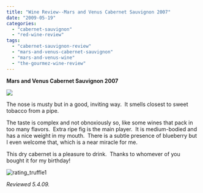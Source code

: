 ```yaml
---
title: "Wine Review--Mars and Venus Cabernet Sauvignon 2007"
date: "2009-05-19"
categories:
  - "cabernet-sauvignon"
  - "red-wine-review"
tags:
  - "cabernet-sauvignon-review"
  - "mars-and-venus-cabernet-sauvignon"
  - "mars-and-venus-wine"
  - "the-gourmez-wine-review"
---
```


**Mars and Venus Cabernet Sauvignon 2007**

**![](http://www.rebeccagomezfarrell.com/gourmez/photos/Picture051forblog.jpg)**

The nose is musty but in a good, inviting way.  It smells closest to sweet tobacco from a pipe.

The taste is complex and not obnoxiously so, like some wines that pack in too many flavors.  Extra ripe fig is the main player.  It is medium-bodied and has a nice weight in my mouth.  There is a subtle presence of blueberry but I even welcome that, which is a near miracle for me.

This dry cabernet is a pleasure to drink.  Thanks to whomever of you bought it for my birthday!

![](http://s3.amazonaws.com/thegourmez-wpmedia/2009/02/rating_truffle1.gif "rating_truffle1")

_Reviewed 5.4.09._
